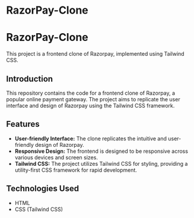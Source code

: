 # RazorPay-Clone

# RazorPay-Clone

This project is a frontend clone of Razorpay, implemented using Tailwind CSS.
## Introduction

This repository contains the code for a frontend clone of Razorpay, a popular online payment gateway. The project aims to replicate the user interface and design of Razorpay using the Tailwind CSS framework.

## Features

- **User-friendly Interface:** The clone replicates the intuitive and user-friendly design of Razorpay.
- **Responsive Design:** The frontend is designed to be responsive across various devices and screen sizes.
- **Tailwind CSS:** The project utilizes Tailwind CSS for styling, providing a utility-first CSS framework for rapid development.

## Technologies Used

- HTML
- CSS (Tailwind CSS)
